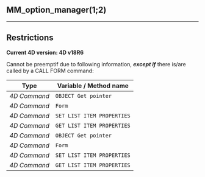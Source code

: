 ﻿## MM_option_manager($1;$2)---## Restrictions**Current 4D version: 4D v18R6**Cannot be preemptif due to following information, ***except if*** there is/are called by a CALL FORM command:|Type|Variable / Method name||------|------||*4D Command*|`OBJECT Get pointer`||*4D Command*|`Form`||*4D Command*|`SET LIST ITEM PROPERTIES`||*4D Command*|`GET LIST ITEM PROPERTIES`||*4D Command*|`OBJECT Get pointer`||*4D Command*|`Form`||*4D Command*|`SET LIST ITEM PROPERTIES`||*4D Command*|`GET LIST ITEM PROPERTIES`|